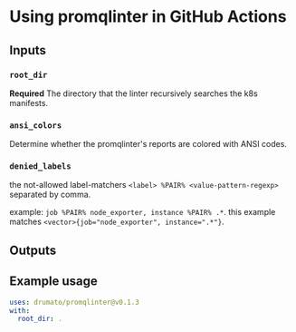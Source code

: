 # Using promqlinter in GitHub Actions

## Inputs

### `root_dir`

**Required** The directory that the linter recursively searches the k8s manifests.

### `ansi_colors`

Determine whether the promqlinter's reports are colored with ANSI codes.

### `denied_labels`

the not-allowed label-matchers `<label> %PAIR% <value-pattern-regexp>` separated by comma.

example: `job %PAIR% node_exporter, instance %PAIR% .*`.
this example matches `<vector>{job="node_exporter", instance=".*"}`.

## Outputs

## Example usage

```yaml
uses: drumato/promqlinter@v0.1.3
with:
  root_dir: .
```
